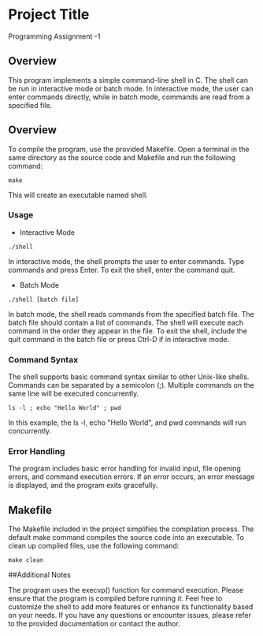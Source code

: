 # Project Title

Programming Assignment -1

## Overview

This program implements a simple command-line shell in C. The shell can be run in interactive mode or batch mode. In interactive mode, the user can enter commands directly, while in batch mode, commands are read from a specified file.
## Overview
To compile the program, use the provided Makefile. Open a terminal in the same directory as the source code and Makefile and run the following command:
```
make
```
This will create an executable named shell.

### Usage

* Interactive Mode
```
./shell
```
In interactive mode, the shell prompts the user to enter commands. Type commands and press Enter. To exit the shell, enter the command quit.
* Batch Mode
 ```
./shell [batch file]
```
In batch mode, the shell reads commands from the specified batch file. The batch file should contain a list of commands. The shell will execute each command in the order they appear in the file. To exit the shell, include the quit command in the batch file or press Ctrl-D if in interactive mode.

### Command Syntax

The shell supports basic command syntax similar to other Unix-like shells. Commands can be separated by a semicolon (;). Multiple commands on the same line will be executed concurrently.
```
ls -l ; echo "Hello World" ; pwd

```
In this example, the ls -l, echo "Hello World", and pwd commands will run concurrently.

### Error Handling

The program includes basic error handling for invalid input, file opening errors, and command execution errors. If an error occurs, an error message is displayed, and the program exits gracefully.

## Makefile
The Makefile included in the project simplifies the compilation process. The default make command compiles the source code into an executable. To clean up compiled files, use the following command:
```
make clean

```

##Additional Notes

The program uses the execvp() function for command execution.
Please ensure that the program is compiled before running it.
Feel free to customize the shell to add more features or enhance its functionality based on your needs. If you have any questions or encounter issues, please refer to the provided documentation or contact the author.
